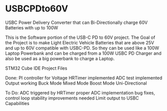 # USBCPDto60V
USBC Power Delivery Converter that can Bi-Directionally charge 60V Batteries with up to 100W

This is the Software portion of the USB-C PD to 60V project.
The Goal of the Project is to make Light Electric Vehicle Batteries that are above 25V and up to 60V compatible with USBC-PD. So they can be used like a 100W Laptop Powerbank and can be charged from a 100W USBC PD Charger and also be used as a big powerbank to charge a Laptop.

STM32 Cube IDE Project Files

Done:
PI controller for Voltage
HRTimer implemented
ADC test implemented
Output working
Buck Mode
Mixed Mode
Boost Mode
Uni-Directional

To Do:
ADC triggered by HRTimer
proper ADC implementation
bug fixes, control loop stability improvements needed
Limit output to USBC Capabilities
